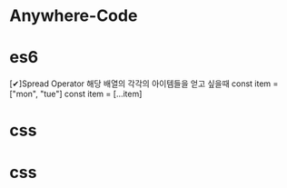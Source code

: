 # Anywhere-Code

# es6
[✔]Spread Operator
    해당 배열의 각각의 아이템들을 얻고 싶을때 
    const item = ["mon", "tue"]
    const item = [...item]

# css
# css
